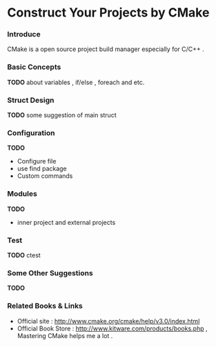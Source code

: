 Construct Your Projects by CMake 
======================================

### Introduce
CMake is a open source project build manager especially for C/C++ . 


### Basic Concepts 
**TODO** about variables , if/else , foreach and etc.


### Struct Design
**TODO** some suggestion of main struct 

### Configuration
**TODO**

+ Configure file 
+ use find package
+ Custom commands


### Modules 

**TODO**

+ inner project and external projects


### Test 
**TODO** ctest


### Some Other Suggestions
**TODO**

### Related Books & Links

+ Official site : http://www.cmake.org/cmake/help/v3.0/index.html
+ Official Book Store : http://www.kitware.com/products/books.php , Mastering CMake helps me a lot .
